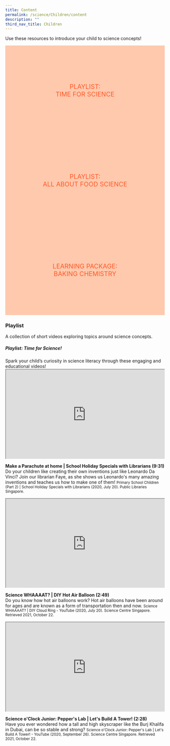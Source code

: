 ```yaml
---
title: Content
permalink: /science/Children/content
description: ""
third_nav_title: Children
---
```

<style type="text/css">
/* Links */
.content a { color: #322987; }
.content a:focus,
.content a:hover { color: #28216c; }

/* Button Outline */
.bp-button { padding-left: 1.5rem; padding-right: 1.5rem; }
.bp-button.is-primary-outline { border: 1px solid #322987; color: #322987; background-color: transparent; text-decoration: none; }
.bp-button.is-primary-outline:focus,
.bp-button.is-primary-outline:hover { border: 1px solid #322987; color: #cff2e8; background-color: #322987; text-decoration: none; }

/* Responsive Iframe */
.responsive-iframe { position: absolute; top: 0; left: 0; bottom: 0; right: 0; width: 100%; height: 100%; }
.responsive-iframe-container { position: relative; overflow: hidden; width: 100%; }
.responsive-iframe-container.ratio-16by9 { padding-top: 56.25%; }
.responsive-iframe-container.ratio-4by3 { padding-top: 75%; }
.responsive-iframe-container.ratio-3by2 { padding-top: 66.66%; }
.responsive-iframe-container.ratio-1by1 { padding-top: 100%; }

/* Click Box */
.clickbox { display: block; position: relative; width: 100%; padding-bottom: 56.25%; background-color: transparent; }
.clickbox span { padding: .5rem; }
.clickbox a { position: absolute; display: flex; width: 100%; height: 100%; align-items: center; justify-content: center; font-size: 1.25rem; text-align: center; text-decoration: none; text-transform: uppercase; }
.clickbox a:focus,
.clickbox a:hover { text-decoration: none; }
/* Thoughtful Tangerine */ 
.clickbox.is-thoughtful-tangerine { background-color: #ffc9ad; color: #FE5828; }
.clickbox.is-thoughtful-tangerine a { color: #FE5828; }
.clickbox.is-thoughtful-tangerine a:focus,
.clickbox.is-thoughtful-tangerine a:hover { background-color: #FE5828; color: #ffc9ad; }
</style>

Use these resources to introduce your child to science concepts!

<div class="row is-multiline">
  <div class="col is-one-third">
    <div class="clickbox is-thoughtful-tangerine">
      <a href="#time-for-science">
        <span>Playlist:<br>Time for Science</span>
      </a>
    </div>
  </div>
  <div class="col is-one-third">
    <div class="clickbox is-thoughtful-tangerine">
      <a href="#all-about-food-science">
        <span>Playlist:<br>All about Food Science</span>
      </a>
    </div>
  </div>
  <div class="col is-one-third">
    <div class="clickbox is-thoughtful-tangerine">
      <a href="#baking-chemistry">
        <span>Learning Package:<br>Baking Chemistry</span>
      </a>
    </div>
  </div>
</div>

<h3><b>Playlist</b></h3>
A collection of short videos exploring topics around science concepts.
<h5 id="time-for-science"  class="margin--bottom--lg"><b>Playlist: Time for Science!</b></h5>
Spark your child’s curiosity in science literacy through these engaging and educational videos!
<br>
<div class="row is-multiline margin--bottom--lg">
  <div class="col is-two-fifths">
    <div class="responsive-iframe-container ratio-16by9">
     <iframe src=" https://www.youtube.com/embed/vUXWrQMa8QY " class="responsive-iframe"></iframe>
    </div>
  </div>
  <div class="col is-three-fifths">
    <p><b> Make a Parachute at home | School Holiday Specials with Librarians (9:31)</b><br>
Do your children like creating their own inventions just like Leonardo Da Vinci? Join our librarian Faye, as she shows us Leonardo's many amazing inventions and teaches us how to make one of them!  
<small> Primary School Children (Part 2) | School Holiday Specials with Librarians (2020, July 20). Public Libraries Singapore.</small></p>
  </div>
</div>
<div class="row is-multiline margin--bottom--lg">
  <div class="col is-two-fifths">
    <div class="responsive-iframe-container ratio-16by9">
     <iframe src=" https://www.youtube.com/embed/NyZD-c4J4NU " class="responsive-iframe"></iframe>
    </div>
  </div>
  <div class="col is-three-fifths">
    <p><b> Science WHAAAAT? | DIY Hot Air Balloon (2:49) </b><br>
Do you know how hot air balloons work? 
Hot air balloons have been around for ages and are known as a form of transportation then and now. 
<small> Science WHAAAAT? | DIY Cloud Ring - YouTube (2020, July 20). Science Centre Singapore. Retrieved 2021, October 22.</small></p>
  </div>
</div>

<div class="row is-multiline margin--bottom--lg">
  <div class="col is-two-fifths">
    <div class="responsive-iframe-container ratio-16by9">
     <iframe src=" https://www.youtube.com/embed/O5IZFC8BYgo " class="responsive-iframe"></iframe>
    </div>
  </div>
  <div class="col is-three-fifths">
    <p><b> Science o'Clock Junior: Pepper's Lab | Let's Build A Tower! (2:28) </b><br>
Have you ever wondered how a tall and high skyscraper like the Burj Khalifa in Dubai, can be so stable and strong?  
<small> Science o'Clock Junior: Pepper's Lab | Let's Build A Tower! - YouTube (2020, September 26). Science Centre Singapore. Retrieved 2021, October 22.</small></p>
  </div>
</div>
